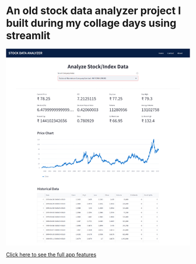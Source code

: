 # An old stock data analyzer project I built during my collage days using streamlit

![Home Page](https://github.com/soumya-jit/stock-data-analyzer-streamlit-old/blob/main/image.png)

[Click here to see the full app features](https://github.com/soumya-jit/stock-data-analyzer-streamlit-old/blob/main/PPT%20(1).pdf)
